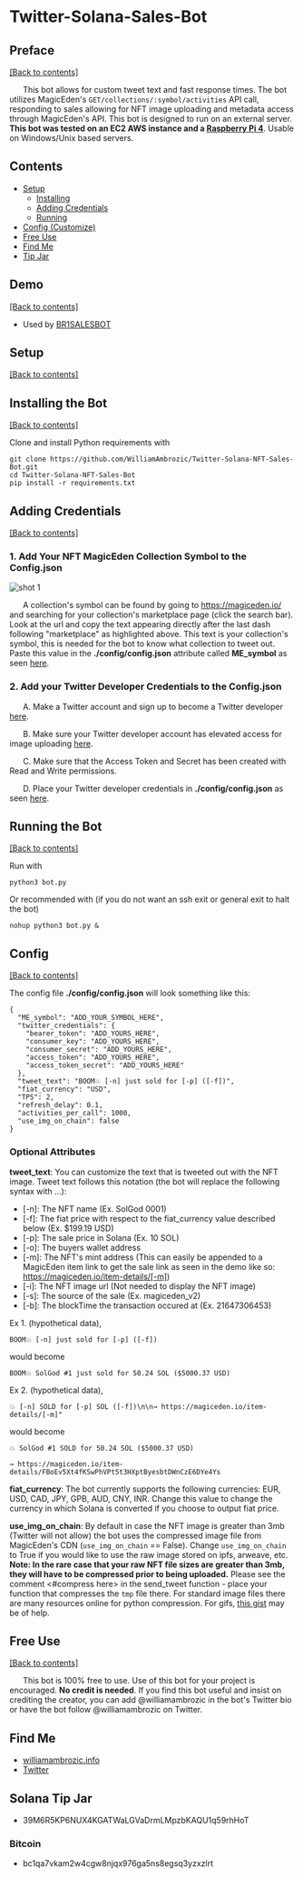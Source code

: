 # Twitter-Solana-Sales-Bot

## Preface

[[Back to contents]](https://github.com/WilliamAmbrozic/Responsive-Solana-NFT-Sales-Bot#contents)

&nbsp;&nbsp;&nbsp;&nbsp;&nbsp;&nbsp;This bot allows for custom tweet text and fast response times. The bot utilizes MagicEden's ```GET/collections/:symbol/activities``` API call, responding to sales allowing for NFT image uploading and metadata access through MagicEden's API. This bot is designed to run on an external server. **This bot was tested on an EC2 AWS instance and a [Raspberry Pi 4](https://www.raspberrypi.com/products/raspberry-pi-4-model-b/)**. Usable on Windows/Unix based servers.

## Contents
- [Setup](https://github.com/WilliamAmbrozic/Responsive-Solana-NFT-Sales-Bot#Setup)  
  - [Installing](https://github.com/WilliamAmbrozic/Responsive-Solana-NFT-Sales-Bot#Installing-the-Bot) 
  - [Adding Credentials](https://github.com/WilliamAmbrozic/Responsive-Solana-NFT-Sales-Bot#Adding-Credentials)
  - [Running](https://github.com/WilliamAmbrozic/Responsive-Solana-NFT-Sales-Bot#Running-the-Bot)  
- [Config (Customize)](https://github.com/WilliamAmbrozic/Responsive-Solana-NFT-Sales-Bot#Config)
- [Free Use](https://github.com/WilliamAmbrozic/Responsive-Solana-NFT-Sales-Bot#Free-Use)
- [Find Me](https://github.com/WilliamAmbrozic/Responsive-Solana-NFT-Sales-Bot#find-me)
- [Tip Jar](https://github.com/WilliamAmbrozic/Responsive-Solana-NFT-Sales-Bot#Solana-Tip-Jar)

## Demo

[[Back to contents]](https://github.com/WilliamAmbrozic/Responsive-Solana-NFT-Sales-Bot#contents)

* Used by [BR1SALESBOT](https://twitter.com/BR1SALESBOT)

## Setup

[[Back to contents]](https://github.com/WilliamAmbrozic/Responsive-Solana-NFT-Sales-Bot#contents)

## Installing the Bot

[[Back to contents]](https://github.com/WilliamAmbrozic/Responsive-Solana-NFT-Sales-Bot#contents)

Clone and install Python requirements with
```
git clone https://github.com/WilliamAmbrozic/Twitter-Solana-NFT-Sales-Bot.git
cd Twitter-Solana-NFT-Sales-Bot
pip install -r requirements.txt
```

## Adding Credentials

[[Back to contents]](https://github.com/WilliamAmbrozic/Responsive-Solana-NFT-Sales-Bot#contents)

### 1. Add Your NFT MagicEden Collection Symbol to the Config.json

![shot 1](https://imgur.com/OnbyLbV.png)

&nbsp;&nbsp;&nbsp;&nbsp;&nbsp;&nbsp;A collection's symbol can be found by going to https://magiceden.io/ and searching for your collection's marketplace page (click the search bar). Look at the url and copy the text appearing directly after the last dash following "marketplace" as highlighted above. This text is your collection's symbol, this is needed for the bot to know what collection to tweet out. Paste this value in the **./config/config.json** attribute called **ME_symbol** as seen [here](https://github.com/WilliamAmbrozic/Responsive-Solana-NFT-Sales-Bot#Config).

### 2. Add your Twitter Developer Credentials to the Config.json

&nbsp;&nbsp;&nbsp;&nbsp;&nbsp;&nbsp;A. Make a Twitter account and sign up to become a Twitter developer [here](https://developer.twitter.com/).

&nbsp;&nbsp;&nbsp;&nbsp;&nbsp;&nbsp;B. Make sure your Twitter developer account has elevated access for image uploading [here](https://developer.twitter.com/en/portal/products/elevated).

&nbsp;&nbsp;&nbsp;&nbsp;&nbsp;&nbsp;C. Make sure that the Access Token and Secret has been created with Read and Write permissions.

&nbsp;&nbsp;&nbsp;&nbsp;&nbsp;&nbsp;D. Place your Twitter developer credentials in **./config/config.json** as seen [here](https://github.com/WilliamAmbrozic/Responsive-Solana-NFT-Sales-Bot#Config).

## Running the Bot

[[Back to contents]](https://github.com/WilliamAmbrozic/Responsive-Solana-NFT-Sales-Bot#contents)

Run with 
```
python3 bot.py
```
Or recommended with (if you do not want an ssh exit or general exit to halt the bot)
```
nohup python3 bot.py &
```

## Config

[[Back to contents]](https://github.com/WilliamAmbrozic/Responsive-Solana-NFT-Sales-Bot#contents)

The config file **./config/config.json** will look something like this:
```
{
  "ME_symbol": "ADD_YOUR_SYMBOL_HERE",
  "twitter_credentials": {
    "bearer_token": "ADD_YOURS_HERE",
    "consumer_key": "ADD_YOURS_HERE",
    "consumer_secret": "ADD_YOURS_HERE",
    "access_token": "ADD_YOURS_HERE",
    "access_token_secret": "ADD_YOURS_HERE"
  },
  "tweet_text": "BOOM💥 [-n] just sold for [-p] ([-f])",
  "fiat_currency": "USD",
  "TPS": 2,
  "refresh_delay": 0.1,
  "activities_per_call": 1000,
  "use_img_on_chain": false
}
```

### Optional Attributes
**tweet_text**: You can customize the text that is tweeted out with the NFT image. Tweet text follows this notation (the bot will replace the following syntax with ...):
* [-n]: The NFT name (Ex. SolGod 0001)
* [-f]: The fiat price with respect to the fiat_currency value described below (Ex. $199.19 USD)
* [-p]: The sale price in Solana (Ex. 10 SOL)
* [-o]: The buyers wallet address
* [-m]: The NFT's mint address (This can easily be appended to a MagicEden item link to get the sale link as seen in the demo like so: https://magiceden.io/item-details/[-m])
* [-i]: The NFT image url (Not needed to display the NFT image)
* [-s]: The source of the sale (Ex. magiceden_v2)
* [-b]: The blockTime the transaction occured at (Ex. 21647306453)

Ex 1. (hypothetical data), 
```
BOOM💥 [-n] just sold for [-p] ([-f])
```
would become
```
BOOM💥 SolGod #1 just sold for 50.24 SOL ($5000.37 USD)
```
Ex 2. (hypothetical data),
```
💥 [-n] SOLD for [-p] SOL ([-f])\n\n→ https://magiceden.io/item-details/[-m]"
```
would become
```
💥 SolGod #1 SOLD for 50.24 SOL ($5000.37 USD)

→ https://magiceden.io/item-details/FBoEv5Xt4fKSwPhVPt5t3HXptByesbtDWnCzE6DYe4Ys
```

**fiat_currency**: The bot currently supports the following currencies: EUR, USD, CAD, JPY, GPB, AUD, CNY, INR. Change this value to change the currency in which Solana is converted if you choose to output fiat price.

**use_img_on_chain**: By default in case the NFT image is greater than 3mb (Twitter will not allow) the bot uses the compressed image file from MagicEden's CDN (```use_img_on_chain``` == False). Change ```use_img_on_chain``` to True if you would like to use the raw image stored on ipfs, arweave, etc. **Note: In the rare case that your raw NFT file sizes are greater than 3mb, they will have to be compressed prior to being uploaded.** Please see the comment <#compress here> in the send_tweet function - place your function that compresses the ```tmp``` file there. For standard image files there are many resources online for python compression. For gifs, [this gist](https://gist.github.com/skywodd/8b68bd9c7af048afcedcea3fb1807966) may be of help.


## Free Use

[[Back to contents]](https://github.com/WilliamAmbrozic/Responsive-Solana-NFT-Sales-Bot#contents)

&nbsp;&nbsp;&nbsp;&nbsp;&nbsp;&nbsp;This bot is 100% free to use. Use of this bot for your project is encouraged. **No credit is needed**. If you find this bot useful and insist on crediting the creator, you can add @williamambrozic in the bot's Twitter bio or have the bot follow @williamambrozic on Twitter.

## Find Me

- [williamambrozic.info](https://williamambrozic.info)
- [Twitter](https://twitter.com/WilliamAmbrozic)

## Solana Tip Jar
  * 39M6R5KP6NUX4KGATWaLGVaDrmLMpzbKAQU1q59rhHoT
### Bitcoin
  * bc1qa7vkam2w4cgw8njqx976ga5ns8egsq3yzxzlrt
